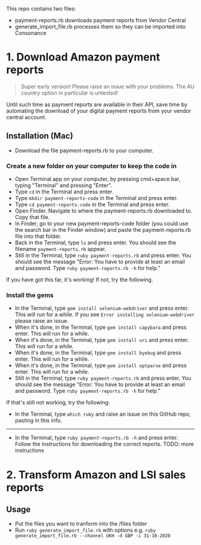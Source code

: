 This repo contains two files:

* payment-reports.rb downloads payment reports from Vendor Central
* generate_import_file.rb processes them so they can be imported into Consonance

# 1. Download Amazon payment reports
> Super early version! Please raise an issue with your problems. The AU country option in particular is untested!

Until such time as payment reports are available in their API, save time by automating the download of your digital payment reports from your vendor central account.

## Installation (Mac)

* Download the file payment-reports.rb to your computer.

### Create a new folder on your computer to keep the code in
* Open Terminal.app on your computer, by pressing cmd+space bar, typing "Terminal" and pressing "Enter".
* Type `cd` in the Terminal and press enter.
* Type `mkdir payment-reports-code` in the Terminal and press enter.
* Type `cd payment-reports-code` in the Terminal and press enter.
* Open Finder. Navigate to where the payment-reports.rb downloaded to. Copy that file.
* In Finder, go to your new payment-reports-code folder (you could use the search bar in the Finder window) and paste the payment-reports.rb file into that folder.
* Back in the Terminal, type `ls` and press enter. You should see the filename `payment-reports.rb` appear.
* Still in the Terminal, type `ruby payment-reports.rb` and press enter. You should see the message "Error: You have to provide at least an email and password. Type `ruby payment-reports.rb -h` for help."

If you have got this far, it's working! If not, try the following.

### Install the gems
* In the Terminal, type `gem install selenium-webdriver` and press enter. This will run for a while. If you see `Error installing selenium-webdriver` please raise an issue.
* When it's done, in the Terminal, type `gem install capybara` and press enter. This will run for a while.
* When it's done, in the Terminal, type `gem install uri` and press enter. This will run for a while.
* When it's done, in the Terminal, type `gem install byebug` and press enter. This will run for a while.
* When it's done, in the Terminal, type `gem install optparse` and press enter. This will run for a while.
* Still in the Terminal, type `ruby payment-reports.rb` and press enter. You should see the message "Error: You have to provide at least an email and password. Type `ruby payment-reports.rb -h` for help."

If that's still not working, try the following:
* In the Terminal, type `which ruby` and raise an issue on this GitHub repo, pasting in this info.

____

* In the Terminal, type `ruby payment-reports.rb -h` and press enter. Follow the instructions for downloading the correct reports.
TODO: more instructions


# 2. Transform Amazon and LSI sales reports

## Usage

* Put the files you want to tranform into the /files folder
* Run `ruby generate_import_file.rb` with options e.g. `ruby generate_import_file.rb --channel UKH -d GBP -i 31-10-2020`
